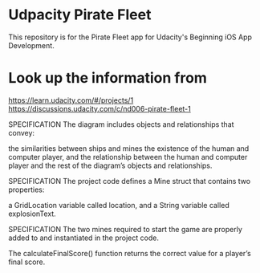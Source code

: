 # Udpacity Pirate Fleet

This repository is for the Pirate Fleet app for Udacity's Beginning iOS App Development.

# Look up the information from 
https://learn.udacity.com/#/projects/1
https://discussions.udacity.com/c/nd006-pirate-fleet-1


SPECIFICATION
The diagram includes objects and relationships that convey:

the similarities between ships and mines
the existence of the human and computer player, and
the relationship between the human and computer player and the rest of the diagram’s objects and relationships.

SPECIFICATION
The project code defines a Mine struct that contains two properties:

a GridLocation variable called location, and
a String variable called explosionText.

SPECIFICATION
The two mines required to start the game are properly added to and instantiated in the project code.

The calculateFinalScore() function returns the correct value for a player’s final score.

